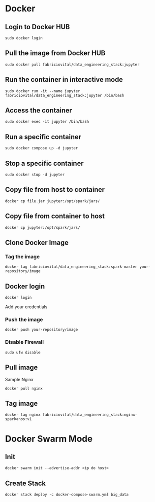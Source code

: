 # Docker

## Login to Docker HUB
```
sudo docker login
```

## Pull the image from Docker HUB
```
sudo docker pull fabriciovital/data_engineering_stack:jupyter
```

## Run the container in interactive mode
```
sudo docker run -it --name jupyter fabriciovital/data_engineering_stack:jupyter /bin/bash
```

## Access the container
```
sudo docker exec -it jupyter /bin/bash
```

## Run a specific container
```
sudo docker compose up -d jupyter
```

## Stop a specific container
```
sudo docker stop -d jupyter
```

## Copy file from host to container
```
docker cp file.jar jupyter:/opt/spark/jars/
```

## Copy file from container to host
```
docker cp jupyter:/opt/spark/jars/
```

## Clone Docker Image

### Tag the image
```
docker tag fabriciovital/data_engineering_stack:spark-master your-repository/image
```

## Docker login
```
docker login
```

Add your credentials

### Push the image
```
docker push your-repository/image
```

### Disable Firewall
```
sudo ufw disable
```

## Pull image
Sample Nginx
```
docker pull nginx
```

## Tag image
```
docker tag nginx fabriciovital/data_engineering_stack:nginx-sparkanos:v1
```

# Docker Swarm Mode
## Init 
```
docker swarm init --advertise-addr <ip do host>
```

## Create Stack
```
docker stack deploy -c docker-compose-swarm.yml big_data
```

